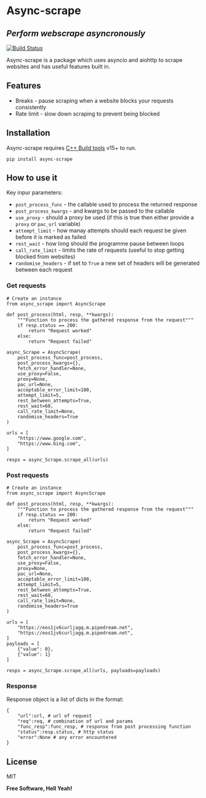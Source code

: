 # Async-scrape
## _Perform webscrape asyncronously_

[![Build Status](https://travis-ci.org/joemccann/dillinger.svg?branch=master)](https://travis-ci.org/joemccann/dillinger)

Async-scrape is a package which uses asyncio and aiohttp to scrape websites and has useful features built in.

## Features

- Breaks - pause scraping when a website blocks your requests consistently
- Rate limit - slow down scraping to prevent being blocked


## Installation

Async-scrape requires [C++ Build tools](https://go.microsoft.com/fwlink/?LinkId=691126) v15+ to run.


```
pip install async-scrape
```

## How to use it
Key inpur parameters:
- `post_process_func` - the callable used to process the returned response
- `post_process_kwargs` - and kwargs to be passed to the callable
- `use_proxy` - should a proxy be used (if this is true then either provide a `proxy` or `pac_url` variable)
- `attempt_limit` - how manay attempts should each request be given before it is marked as failed
- `rest_wait` - how long should the programme pause between loops
- `call_rate_limit` - limits the rate of requests (useful to stop getting blocked from websites)
- `randomise_headers` - if set to `True` a new set of headers will be generated between each request

### Get requests
```
# Create an instance
from async_scrape import AsyncScrape

def post_process(html, resp, **kwargs):
    """Function to process the gathered response from the request"""
    if resp.status == 200:
        return "Request worked"
    else:
        return "Request failed"

async_Scrape = AsyncScrape(
    post_process_func=post_process,
    post_process_kwargs={},
    fetch_error_handler=None,
    use_proxy=False,
    proxy=None,
    pac_url=None,
    acceptable_error_limit=100,
    attempt_limit=5,
    rest_between_attempts=True,
    rest_wait=60,
    call_rate_limit=None,
    randomise_headers=True
)

urls = [
    "https://www.google.com",
    "https://www.bing.com",
]

resps = async_Scrape.scrape_all(urls)
```

### Post requests
```
# Create an instance
from async_scrape import AsyncScrape

def post_process(html, resp, **kwargs):
    """Function to process the gathered response from the request"""
    if resp.status == 200:
        return "Request worked"
    else:
        return "Request failed"

async_Scrape = AsyncScrape(
    post_process_func=post_process,
    post_process_kwargs={},
    fetch_error_handler=None,
    use_proxy=False,
    proxy=None,
    pac_url=None,
    acceptable_error_limit=100,
    attempt_limit=5,
    rest_between_attempts=True,
    rest_wait=60,
    call_rate_limit=None,
    randomise_headers=True
)

urls = [
    "https://eos1jv6curljagq.m.pipedream.net",
    "https://eos1jv6curljagq.m.pipedream.net",
]
payloads = [
    {"value": 0},
    {"value": 1}
]

resps = async_Scrape.scrape_all(urls, payloads=payloads)
```

### Response
Response object is a list of dicts in the format:
```
{
    "url":url, # url of request
    "req":req, # combination of url and params
    "func_resp":func_resp, # response from post processing function
    "status":resp.status, # http status
    "error":None # any error encountered
}
```


## License

MIT

**Free Software, Hell Yeah!**

[//]: # (These are reference links used in the body of this note and get stripped out when the markdown processor does its job. There is no need to format nicely because it shouldn't be seen. Thanks SO - http://stackoverflow.com/questions/4823468/store-comments-in-markdown-syntax)

   [dill]: <https://github.com/joemccann/dillinger>
   [git-repo-url]: <https://github.com/joemccann/dillinger.git>
   [john gruber]: <http://daringfireball.net>
   [df1]: <http://daringfireball.net/projects/markdown/>
   [markdown-it]: <https://github.com/markdown-it/markdown-it>
   [Ace Editor]: <http://ace.ajax.org>
   [node.js]: <http://nodejs.org>
   [Twitter Bootstrap]: <http://twitter.github.com/bootstrap/>
   [jQuery]: <http://jquery.com>
   [@tjholowaychuk]: <http://twitter.com/tjholowaychuk>
   [express]: <http://expressjs.com>
   [AngularJS]: <http://angularjs.org>
   [Gulp]: <http://gulpjs.com>

   [PlDb]: <https://github.com/joemccann/dillinger/tree/master/plugins/dropbox/README.md>
   [PlGh]: <https://github.com/joemccann/dillinger/tree/master/plugins/github/README.md>
   [PlGd]: <https://github.com/joemccann/dillinger/tree/master/plugins/googledrive/README.md>
   [PlOd]: <https://github.com/joemccann/dillinger/tree/master/plugins/onedrive/README.md>
   [PlMe]: <https://github.com/joemccann/dillinger/tree/master/plugins/medium/README.md>
   [PlGa]: <https://github.com/RahulHP/dillinger/blob/master/plugins/googleanalytics/README.md>
